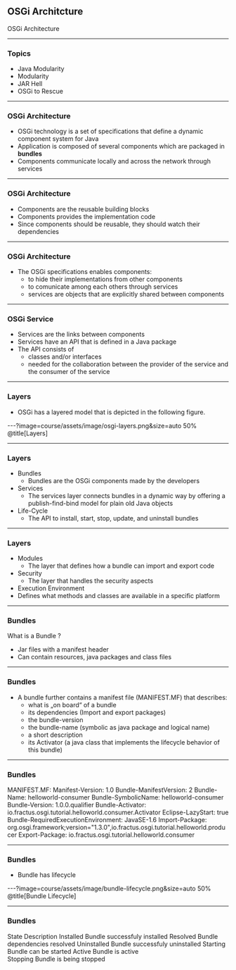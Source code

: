 
## OSGi Architcture
 
 OSGi Architecture

---

### Topics

* Java Modularity
* Modularity
* JAR Hell
* OSGi to Rescue

---

### OSGi Architecture

* OSGi technology is a set of specifications that define a dynamic component system for Java
* Application is composed of several components which are packaged in <b>bundles</b>
* Components communicate locally and across the network through services

---

### OSGi Architecture

* Components are the reusable building blocks
* Components provides the implementation code
* Since components should be reusable, they should watch their dependencies 

---

### OSGi Architecture

* The OSGi specifications enables components:
   * to hide their implementations from other components 
   * to comunicate among each others through services
   * services are objects that are explicitly shared between components

---

### OSGi Service

* Services are the links between components
* Services have an API that is defined in a Java package
* The API consists of 
   * classes and/or interfaces 
   * needed for the collaboration between the provider of the service and the consumer of the service
   
---

### Layers 

* OSGi has a layered model that is depicted in the following figure.

---?image=course/assets/image/osgi-layers.png&size=auto 50%
@title[Layers]

---

### Layers 

* Bundles 
  * Bundles are the OSGi components made by the developers
* Services 
  * The services layer connects bundles in a dynamic way by offering a publish-find-bind model for plain old Java objects
* Life-Cycle
  * The API to install, start, stop, update, and uninstall bundles
---

### Layers

* Modules 
  * The layer that defines how a bundle can import and export code
* Security 
  * The layer that handles the security aspects
* Execution Environment 
 * Defines what methods and classes are available in a specific platform
 
---

### Bundles

What is a Bundle ?

* Jar files with a manifest header
* Can contain resources, java packages and class files


---

### Bundles

* A bundle further contains a manifest file (MANIFEST.MF) that describes:
  * what is „on board“ of a bundle
  * its dependencies (Import and export packages)
  * the bundle-version
  * the bundle-name (symbolic as java package and logical name)
  * a short description
  * its Activator (a java class that implements the lifecycle behavior of this bundle)
  
---

### Bundles

MANIFEST.MF:
Manifest-Version: 1.0
Bundle-ManifestVersion: 2
Bundle-Name: helloworld-consumer
Bundle-SymbolicName: helloworld-consumer
Bundle-Version: 1.0.0.qualifier
Bundle-Activator: io.fractus.osgi.tutorial.helloworld.consumer.Activator
Eclipse-LazyStart: true
Bundle-RequiredExecutionEnvironment: JavaSE-1.6
Import-Package: org.osgi.framework;version="1.3.0",io.fractus.osgi.tutorial.helloworld.producer
Export-Package: io.fractus.osgi.tutorial.helloworld.consumer

---

### Bundles

* Bundle has lifecycle

---?image=course/assets/image/bundle-lifecycle.png&size=auto 50%
@title[Bundle Lifecycle]

---

### Bundles


State       Description
Installed   Bundle successfuly installed
Resolved    Bundle dependencies resolved
Uninstalled Bundle successfuly uninstalled
Starting    Bundle can be started 
Active      Bundle is active  
Stopping    Bundle is being stopped 
